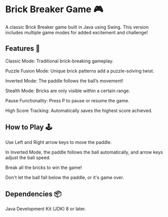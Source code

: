 # Brick Breaker Game 🎮
A classic Brick Breaker game built in Java using Swing. This version includes multiple game modes for added excitement and challenge!

## Features 🚀
Classic Mode: Traditional brick-breaking gameplay.

Puzzle Fusion Mode: Unique brick patterns add a puzzle-solving twist.

Inverted Mode: The paddle follows the ball’s movement!

Stealth Mode: Bricks are only visible within a certain range.

Pause Functionality: Press P to pause or resume the game.

High Score Tracking: Automatically saves the highest score achieved.

## How to Play 🕹️
Use Left and Right arrow keys to move the paddle.

In Inverted Mode, the paddle follows the ball automatically, and arrow keys adjust the ball speed.

Break all the bricks to win the game!

Don't let the ball fall below the paddle, or it's game over.

## Dependencies 📦
Java Development Kit (JDK) 8 or later.
